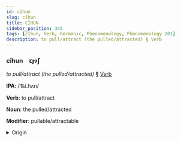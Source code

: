 ```yaml
---
id: cîhun
slug: cîhun
title: CÎHUN
sidebar_position: 345
tags: [cîhun, Verb, Germanic, Phenomenology, Phenomenology 201]
description: to pull/attract (the pulled/attracted) § Verb
---
```


### cîhun&emsp;<span kind="abugida">ꞇɟɂ̃ʃ</span>

*to pull/attract (the pulled/attracted)* **§** [Verb](../../tags/Verb)

**IPA**: /ˈt͡ɕi.hʌn/

**Verb**: to pull/attract

**Noun**: the pulled/attracted

**Modifier**: pullable/attractable

<details>
    <summary>Origin</summary>
    German ziehen /ˈt͡siːən/<br/>
    <em>Germanic Language Family</em>
</details>